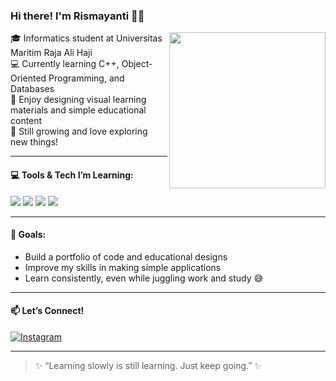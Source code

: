 ### Hi there! I'm Rismayanti 👩‍💻
<img align="right" src="https://media.giphy.com/media/L8K62iTDkzGX6/giphy.gif" width="250"/>



🎓 Informatics student at Universitas Maritim Raja Ali Haji  
💻 Currently learning C++, Object-Oriented Programming, and Databases  
🎨 Enjoy designing visual learning materials and simple educational content  
🌱 Still growing and love exploring new things!

---

#### 💻 Tools & Tech I’m Learning:
<img src="https://img.shields.io/badge/C%2B%2B-00599C?style=for-the-badge&logo=c%2B%2B&logoColor=white"/>
<img src="https://img.shields.io/badge/MySQL-4479A1?style=for-the-badge&logo=mysql&logoColor=white"/>
<img src="https://img.shields.io/badge/Canva-pink?style=for-the-badge&logo=canva&logoColor=white"/>
<img src="https://img.shields.io/badge/Figma-pink?style=for-the-badge&logo=figma&logoColor=white"/>

---

#### 🎯 Goals:
- Build a portfolio of code and educational designs  
- Improve my skills in making simple applications  
- Learn consistently, even while juggling work and study 😅

---

#### 📫 Let’s Connect!

[![Instagram](https://img.shields.io/badge/Instagram-%40risma.fgr-pink?style=for-the-badge&logo=instagram&logoColor=white)](https://www.instagram.com/risma.fgr)

---

> ✨ “Learning slowly is still learning. Just keep going.” ✨
